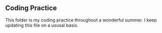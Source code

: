 ## Coding Practice ##
This folder is my coding practice throughout a wonderful summer. I keep updating this file on a ususal basis.
